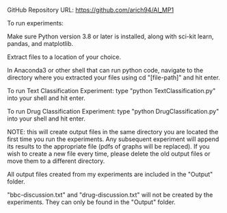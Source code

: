 GitHub Repository URL:
https://github.com/arich94/AI_MP1

To run experiments:

Make sure Python version 3.8 or later is installed, along with sci-kit learn, pandas, and matplotlib.

Extract files to a location of your choice.

In Anaconda3 or other shell that can run python code, navigate to the directory where you extracted your files using cd "[file-path]" and hit enter.

To run Text Classification Experiment: type "python TextClassification.py" into your shell and hit enter.

To run Drug Classification Experiment: type "python DrugClassification.py" into your shell and hit enter.

NOTE: this will create output files in the same directory you are located the first time you run the experiments. Any subsequent experiment will append its results to the appropriate file (pdfs of graphs will be replaced). If you wish to create a new file every time, please delete the old output files or move them to a different directory.

All output files created from my experiments are included in the "Output" folder.

"bbc-discussion.txt" and "drug-discussion.txt" will not be created by the experiments. They can only be found in the "Output" folder.

